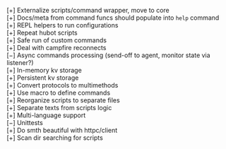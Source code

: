 [+] Externalize scripts/command wrapper, move to core  
[+] Docs/meta from command funcs should populate into `help` command  
[+] REPL helpers to run configurations  
[+] Repeat hubot scripts  
[+] Safe run of custom commands  
[+] Deal with campfire reconnects  
[−] Async commands processing (send-off to agent, monitor state via listener?)  
[+] In-memory kv storage  
[+] Persistent kv storage  
[+] Convert protocols to multimethods  
[+] Use macro to define commands  
[+] Reorganize scripts to separate files  
[+] Separate texts from scripts logic  
[+] Multi-language support  
[−] Unittests  
[+] Do smth beautiful with httpc/client  
[+] Scan dir searching for scripts  
